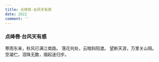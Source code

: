 ```yaml
---
title: 点绛唇·台风天有感
date: 2022
comment: ''
---
```

### 点绛唇·台风天有感

寒雨东来，秋风已满江南路。
落花何处，云暗斜阳渡。
望断天涯，万里关山阻。
空凝伫，泪珠无数，烟起迷归步。